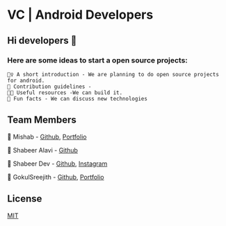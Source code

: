 # VC | Android Developers

## Hi developers 👋

### Here are some ideas to start a open source projects:


```
🙋‍♀️ A short introduction - We are planning to do open source projects for android.
🌈 Contribution guidelines - 
👩‍💻 Useful resources -We can build it.
🍿 Fun facts - We can discuss new technologies
```
## Team Members
🧙 Mishab - [Github](https://github.com/imishab), [Portfolio](https://mishab.me)

🧙 Shabeer Alavi - [Github](https://github.com/ShabeerAlavi-Codez)

🧙 Shabeer Dev - [Github](https://github.com/shabeer-dev), [Instagram](https://www.instagram.com/shabeer_wms)

🧙 GokulSreejith - [Github](https://gokulsreejith), [Portfolio](https://gokulsreejith.com)

## License

[MIT](https://choosealicense.com/licenses/mit/)

